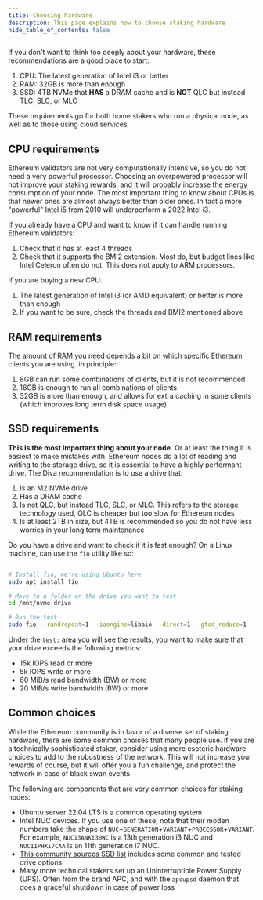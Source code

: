 ```yaml
---
title: Choosing hardware
description: This page explains how to choose staking hardware
hide_table_of_contents: false
---
```


If you don't want to think too deeply about your hardware, these recommendations are a good place to start:

1. CPU: The latest generation of Intel i3 or better
2. RAM: 32GB is more than enough
3. SSD: 4TB NVMe that **HAS** a DRAM cache and is **NOT** QLC but instead TLC, SLC, or MLC

These requirements go for both home stakers who run a physical node, as well as to those using cloud services.

## CPU requirements

Ethereum validators are not very computationally intensive, so you do not need a very powerful processor. Choosing an overpowered processor will not improve your staking rewards, and it will probably increase the energy consumption of your node. The most important thing to know about CPUs is that newer ones are almost always better than older ones. In fact a more "powerful" Intel i5 from 2010 will underperform a 2022 Intel i3.

If you already have a CPU and want to know if it can handle running Ethereum validators:

1. Check that it has at least 4 threads
2. Check that it supports the BMI2 extension. Most do, but budget lines like Intel Celeron often do not. This does not apply to ARM processors.

If you are buying a new CPU:

1. The latest generation of Intel i3 (or AMD equivalent) or better is more than enough
2. If you want to be sure, check the threads and BMI2 mentioned above

## RAM requirements

The amount of RAM you need depends a bit on which specific Ethereum clients you are using. in principle:

1. 8GB can run some combinations of clients, but it is not recommended
2. 16GB is enough to run all combinations of clients
3. 32GB is more than enough, and allows for extra caching in some clients (which improves long term disk space usage)

## SSD requirements

**This is the most important thing about your node.** Or at least the thing it is easiest to make mistakes with. Ethereum nodes do a lot of reading and writing to the storage drive, so it is essential to have a highly performant drive. The Diva recommendation is to use a drive that:

1. Is an M2 NVMe drive
2. Has a DRAM cache
3. Is not QLC, but instead TLC, SLC, or MLC. This refers to the storage technology used, QLC is cheaper but too slow for Ethereum nodes
4. Is at least 2TB in size, but 4TB is recommended so you do not have less worries in your long term maintenance

Do you have a drive and want to check it it is fast enough? On a Linux machine, can use the `fio` utility like so:

```bash

# Install fio, we're using Ubuntu here
sudo apt install fio

# Move to a folder on the drive you want to test
cd /mnt/nvme-drive

# Run the test
sudo fio --randrepeat=1 --ioengine=libaio --direct=1 --gtod_reduce=1 --name=test --filename=test --bs=4k --iodepth=64 --size=4G --readwrite=randrw --rwmixread=75
```

Under the `test:` area you will see the results, you want to make sure that your drive exceeds the following metrics:

- 15k IOPS read or more
- 5k IOPS write or more
- 60 MiB/s read bandwidth (BW) or more
- 20 MiB/s write bandwidth (BW) or more

## Common choices

While the Ethereum community is in favor of a diverse set of staking hardware, there are some common choices that many people use. If you are a technically sophisticated staker, consider using more esoteric hardware choices to add to the robustness of the network. This will not increase your rewards of course, but it will offer you a fun challenge, and protect the network in case of black swan events.

The following are components that are very common choices for staking nodes:

- Ubuntu server 22.04 LTS is a common operating system
- Intel NUC devices. If you use one of these, note that their moden numbers take the shape of `NUC`+`GENERATION`+`VARIANT`+`PROCESSOR`+`VARIANT`. For example, `NUC13ANKi30WC` is a 13th generation i3 NUC and `NUC11PHKi7CAA` is an 11th generation i7 NUC.
- [This community sources SSD list](https://gist.github.com/yorickdowne/f3a3e79a573bf35767cd002cc977b038) includes some common and tested drive options
- Many more technical stakers set up an Uninterruptible Power Supply (UPS). Often from the brand APC, and with the `apcupsd` daemon that does a graceful shutdown in case of power loss

